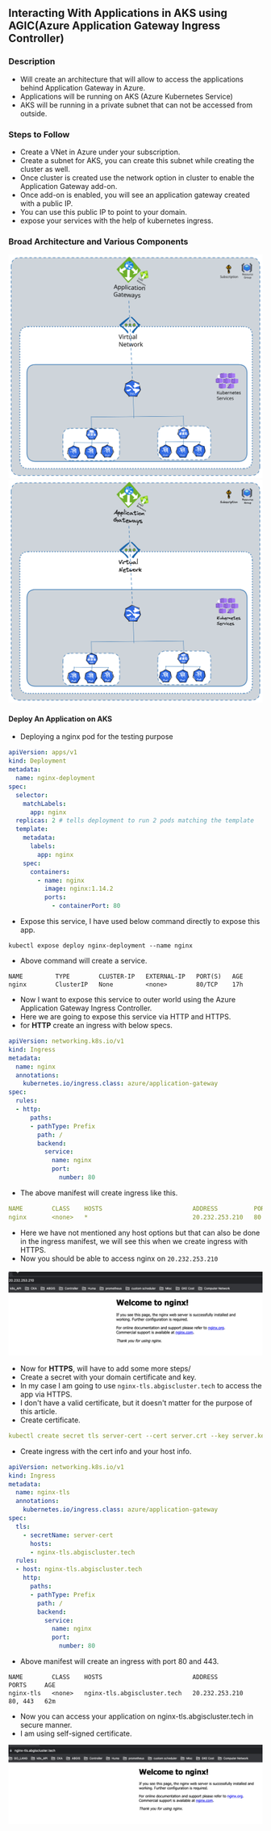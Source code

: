 ## Interacting With Applications in AKS using AGIC(Azure Application Gateway Ingress Controller)

### Description

- Will create an architecture that will allow to access the applications 
  behind Application Gateway in Azure.
- Applications will be running on AKS (Azure Kubernetes Service)
- AKS will be running in a private subnet that can not be accessed from outside.

### Steps to Follow

- Create a VNet in Azure under your subscription.
- Create a subnet for AKS, you can create this subnet while creating the
  cluster as well.
- Once cluster is created use the network option in cluster to enable the
  Application Gateway add-on.
- Once add-on is enabled, you will see an application gateway created with a public IP.
- You can use this public IP to point to your domain.
- expose your services with the help of kubernetes ingress.

### Broad Architecture and Various Components

![](../AKS-With-AGIC/diagram/aks-with-agic.svg)
![](./diagram/aks-with-agic.png)


#### Deploy An Application on AKS

- Deploying a nginx pod for the testing purpose

```yaml
apiVersion: apps/v1
kind: Deployment
metadata:
  name: nginx-deployment
spec:
  selector:
    matchLabels:
      app: nginx
  replicas: 2 # tells deployment to run 2 pods matching the template
  template:
    metadata:
      labels:
        app: nginx
    spec:
      containers:
        - name: nginx
          image: nginx:1.14.2
          ports:
            - containerPort: 80
```

- Expose this service, I have used below command directly to expose this app.

```text
kubectl expose deploy nginx-deployment --name nginx
```

- Above command will create a service.

```text
NAME         TYPE        CLUSTER-IP   EXTERNAL-IP   PORT(S)   AGE
nginx        ClusterIP   None         <none>        80/TCP    17h
```

- Now I want to expose this service to outer world using the Azure Application
  Gateway Ingress Controller.
- Here we are going to expose this service via HTTP and HTTPS.
- for **HTTP** create an ingress with below specs.

```yaml
apiVersion: networking.k8s.io/v1
kind: Ingress
metadata:
  name: nginx
  annotations:
    kubernetes.io/ingress.class: azure/application-gateway
spec:
  rules:
  - http:
      paths:
      - pathType: Prefix
        path: /
        backend:
          service:
            name: nginx
            port:
              number: 80
```

- The above manifest will create ingress like this.

```yaml
NAME        CLASS    HOSTS                         ADDRESS          PORTS     AGE
nginx       <none>   *                             20.232.253.210   80        4s
```

- Here we have not mentioned any host options but that can also be done in the ingress
  manifest, we will see this when we create ingress with HTTPS.
- Now you should be able to access nginx on `20.232.253.210`

![](diagram/nginx-http.png)

- Now for **HTTPS**, will have to add some more steps/
- Create a secret with your domain certificate and key.
- In my case I am going to use `nginx-tls.abgiscluster.tech` to access the app via HTTPS.
- I don't have a valid certificate, but it doesn't matter for the purpose of this article.
- Create certificate.

```yaml
kubectl create secret tls server-cert --cert server.crt --key server.key
```

- Create ingress with the cert info and your host info.

```yaml
apiVersion: networking.k8s.io/v1
kind: Ingress
metadata:
  name: nginx-tls
  annotations:
    kubernetes.io/ingress.class: azure/application-gateway
spec:
  tls:
    - secretName: server-cert
      hosts:
      - nginx-tls.abgiscluster.tech
  rules:
  - host: nginx-tls.abgiscluster.tech
    http:
      paths:
      - pathType: Prefix
        path: /
        backend:
          service:
            name: nginx
            port:
              number: 80
```

- Above manifest will create an ingress with port 80 and 443.

```text
NAME        CLASS    HOSTS                         ADDRESS          PORTS     AGE
nginx-tls   <none>   nginx-tls.abgiscluster.tech   20.232.253.210   80, 443   62m
```

- Now you can access your application on nginx-tls.abgiscluster.tech in secure manner.
- I am using self-signed certificate.

![](diagram/nginx-https.png)

